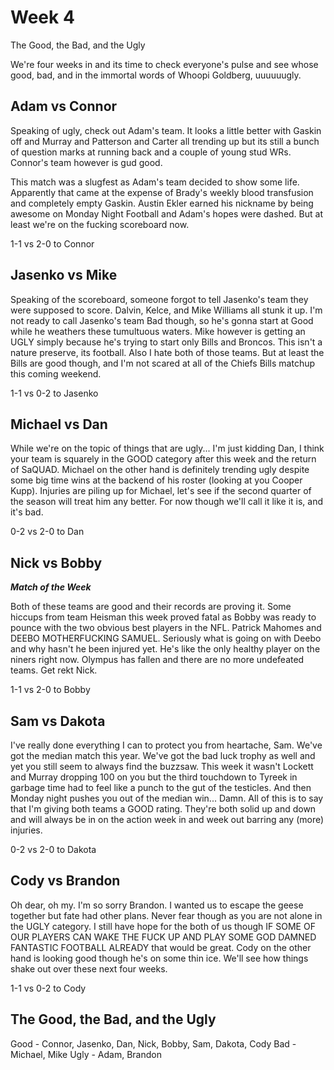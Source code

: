 # Week 4

The Good, the Bad, and the Ugly

We're four weeks in and its time to check everyone's pulse and see whose good, bad, and in the immortal words of Whoopi Goldberg, uuuuuugly.

## Adam vs Connor

Speaking of ugly, check out Adam's team. It looks a little better with Gaskin off and Murray and Patterson and Carter all trending up but its still a bunch of question marks at running back and a couple of young stud WRs. Connor's team however is gud good.

This match was a slugfest as Adam's team decided to show some life. Apparently that came at the expense of Brady's weekly blood transfusion and completely empty Gaskin. Austin Ekler earned his nickname by being awesome on Monday Night Football and Adam's hopes were dashed. But at least we're on the fucking scoreboard now.

1-1 vs 2-0 to Connor

## Jasenko vs Mike

Speaking of the scoreboard, someone forgot to tell Jasenko's team they were supposed to score. Dalvin, Kelce, and Mike Williams all stunk it up. I'm not ready to call Jasenko's team Bad though, so he's gonna start at Good while he weathers these tumultuous waters. Mike however is getting an UGLY simply because he's trying to start only Bills and Broncos. This isn't a nature preserve, its football. Also I hate both of those teams. But at least the Bills are good though, and I'm not scared at all of the Chiefs Bills matchup this coming weekend.

1-1 vs 0-2 to Jasenko

## Michael vs Dan

While we're on the topic of things that are ugly... I'm just kidding Dan, I think your team is squarely in the GOOD category after this week and the return of SaQUAD. Michael on the other hand is definitely trending ugly despite some big time wins at the backend of his roster (looking at you Cooper Kupp). Injuries are piling up for Michael, let's see if the second quarter of the season will treat him any better. For now though we'll call it like it is, and it's bad.

0-2 vs 2-0 to Dan

## Nick vs Bobby

**_Match of the Week_**

Both of these teams are good and their records are proving it. Some hiccups from team Heisman this week proved fatal as Bobby was ready to pounce with the two obvious best players in the NFL. Patrick Mahomes and DEEBO MOTHERFUCKING SAMUEL. Seriously what is going on with Deebo and why hasn't he been injured yet. He's like the only healthy player on the niners right now. Olympus has fallen and there are no more undefeated teams. Get rekt Nick.

1-1 vs 2-0 to Bobby

## Sam vs Dakota

I've really done everything I can to protect you from heartache, Sam. We've got the median match this year. We've got the bad luck trophy as well and yet you still seem to always find the buzzsaw. This week it wasn't Lockett and Murray dropping 100 on you but the third touchdown to Tyreek in garbage time had to feel like a punch to the gut of the testicles. And then Monday night pushes you out of the median win... Damn. All of this is to say that I'm giving both teams a GOOD rating. They're both solid up and down and will always be in on the action week in and week out barring any (more) injuries.

0-2 vs 2-0 to Dakota

## Cody vs Brandon

Oh dear, oh my. I'm so sorry Brandon. I wanted us to escape the geese together but fate had other plans. Never fear though as you are not alone in the UGLY category. I still have hope for the both of us though IF SOME OF OUR PLAYERS CAN WAKE THE FUCK UP AND PLAY SOME GOD DAMNED FANTASTIC FOOTBALL ALREADY that would be great. Cody on the other hand is looking good though he's on some thin ice. We'll see how things shake out over these next four weeks.

1-1 vs 0-2 to Cody

## The Good, the Bad, and the Ugly

Good - Connor, Jasenko, Dan, Nick, Bobby, Sam, Dakota, Cody
Bad - Michael, Mike
Ugly - Adam, Brandon

